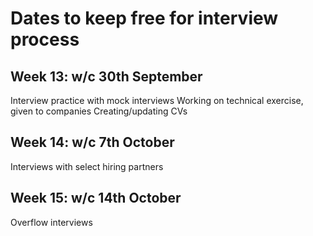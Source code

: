 # Dates to keep free for interview process

## Week 13: w/c 30th September
Interview practice with mock interviews
Working on technical exercise, given to companies
Creating/updating CVs

## Week 14: w/c 7th October
Interviews with select hiring partners

## Week 15: w/c 14th October
Overflow interviews